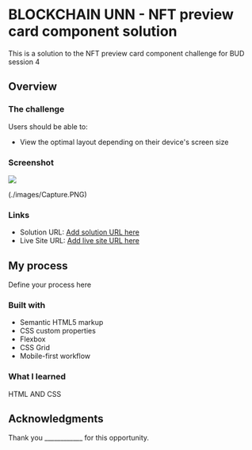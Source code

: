 # BLOCKCHAIN UNN - NFT preview card component solution

This is a solution to the NFT preview card component challenge for BUD session 4

## Overview

### The challenge

Users should be able to:

- View the optimal layout depending on their device's screen size

### Screenshot

![](./screenshot.jpg)

(./images/Capture.PNG)

### Links

- Solution URL: [Add solution URL here](https://your-solution-url.com)
- Live Site URL: [Add live site URL here](https://your-live-site-url.com)

## My process
Define your process here

### Built with

- Semantic HTML5 markup
- CSS custom properties
- Flexbox
- CSS Grid
- Mobile-first workflow


### What I learned

HTML AND CSS

## Acknowledgments

Thank you ____________ for this opportunity. 
